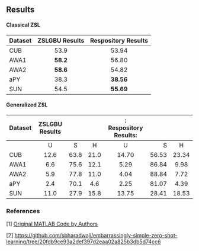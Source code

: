 ## Results

#### Classical ZSL

| Dataset       | ZSLGBU Results| Respository Results |
| ------------- |:-------------:|:-------------------:|
| CUB           |     53.9      | 	     53.94 		  |
| AWA1          |   **58.2**    |        56.80        |
| AWA2          |   **58.6**    |        54.82        |
| aPY           |     38.3      |      **38.56**      |
| SUN           |     54.5      |      **55.69**      |

#### Generalized ZSL

| Dataset       |  ZSLGBU Results  |||: Respository Results:|||
| ------------- |:----:|:----:|:----:|:-----:|------:|:------:|
|               |   U  |  S   |  H   |   U   |   S   |    H   |
| CUB           | 12.6 | 63.8 | 21.0 | 14.70 | 56.53 |  23.34 |
| AWA1          | 6.6  | 75.6 | 12.1 | 5.29  | 86.84  | 9.98  |
| AWA2          | 5.9  | 77.8 | 11.0 | 4.04  | 88.84  | 7.72  |
| aPY           | 2.4  | 70.1 | 4.6  | 2.25  | 81.07  | 4.39  |
| SUN           | 11.0 | 27.9 | 15.8 | 13.75 | 28.41  | 18.53 |

### References

[1] [Original MATLAB Code by Authors](https://github.com/bernard24/Embarrassingly-simple-ZSL)

[2] https://github.com/sbharadwajj/embarrassingly-simple-zero-shot-learning/tree/20fdb9ce93a2def397d2eaa02a825b3db5d74cc6